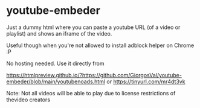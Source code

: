 # youtube-embeder
Just a dummy html where you can paste a youtube URL (of a video or playlist) and shows an iframe of the video.

Useful though when you're not allowed to install adblock helper on Chrome :P

No hosting needed. Use it directly from

https://htmlpreview.github.io/?https://github.com/GiorgosVal/youtube-embeder/blob/main/youtubenoads.html
or
https://tinyurl.com/mr4dt3vk

Note: Not all videos will be able to play due to license restrictions of thevideo creators
